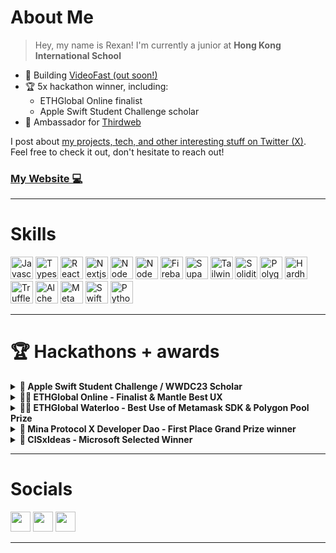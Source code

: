 # About Me 
   
> Hey, my name is Rexan!  I'm currently a junior at **Hong Kong International School** 

- 🔨 Building [VideoFast (out soon!)](https://twitter.com/videofastgg)
- 🏆 5x hackathon winner, including:
  - ETHGlobal Online finalist
  - Apple Swift Student Challenge scholar
- 👋 Ambassador for [Thirdweb](https://thirdweb.com)


I post about [my projects, tech, and other interesting stuff on Twitter (X)](https://twitter.com/rexan_wong).  Feel free to check it out, don't hesitate to reach out!
 
### [My Website 💻](https://www.linktr.ee/rexanwong)

---

# Skills

<p align="left">
<a href="https://developer.mozilla.org/en-US/docs/Web/JavaScript" target="_blank" rel="noreferrer"><img src="https://raw.githubusercontent.com/danielcranney/readme-generator/main/public/icons/skills/javascript-colored.svg" width="36" height="36" alt="Javascript" /></a>
<a href="https://www.typescriptlang.org/" target="_blank" rel="noreferrer"><img src="https://raw.githubusercontent.com/danielcranney/readme-generator/main/public/icons/skills/typescript-colored.svg" width="36" height="36" alt="Typescript" /></a>
<a href="https://reactjs.org/" target="_blank" rel="noreferrer"><img src="https://raw.githubusercontent.com/danielcranney/readme-generator/main/public/icons/skills/react-colored.svg" width="36" height="36" alt="React" /></a>
<a href="https://nextjs.org/" target="_blank" rel="noreferrer"><img src="https://raw.githubusercontent.com/danielcranney/readme-generator/main/public/icons/skills/nextjs.svg" width="36" height="36" alt="Nextjs" /></a>
<a href="https://nodejs.org/en/" target="_blank" rel="noreferrer"><img src="https://raw.githubusercontent.com/danielcranney/readme-generator/main/public/icons/skills/nodejs-colored.svg" width="36" height="36" alt="NodeJS" /></a>
<a href="https://vitejs.dev/" target="_blank" rel="noreferrer"><img src="https://raw.githubusercontent.com/danielcranney/readme-generator/main/public/icons/skills/vite-colored.svg" width="36" height="36" alt="NodeJS" /></a>
<a href="https://firebase.google.com/" target="_blank" rel="noreferrer"><img src="https://raw.githubusercontent.com/danielcranney/readme-generator/main/public/icons/skills/firebase-colored.svg" width="36" height="36" alt="Firebase" /></a>
<a href="https://supabase.com/" target="_blank" rel="noreferrer"><img src="https://raw.githubusercontent.com/danielcranney/readme-generator/main/public/icons/skills/supabase-colored.svg" width="36" height="36" alt="Supabase" /></a>
<a href="https://tailwindcss.com/" target="_blank" rel="noreferrer"><img src="https://raw.githubusercontent.com/danielcranney/readme-generator/main/public/icons/skills/tailwindcss-colored.svg" width="36" height="36" alt="Tailwindcss" /></a>
<a href="https://soliditylang.org/" target="_blank" rel="noreferrer"><img src="https://raw.githubusercontent.com/danielcranney/readme-generator/main/public/icons/skills/ethereum-colored.svg" width="36" height="36" alt="Solidity" /></a>
<a href="https://polygon.technology/" target="_blank" rel="noreferrer"><img src="https://raw.githubusercontent.com/danielcranney/readme-generator/main/public/icons/skills/polygon-colored.svg" width="36" height="36" alt="Polygon" /></a>
<a href="https://hardhat.org/" target="_blank" rel="noreferrer"><img src="https://raw.githubusercontent.com/danielcranney/readme-generator/main/public/icons/skills/hardhat-colored.svg" width="36" height="36" alt="Hardhat" /></a>
<a href="https://trufflesuite.com/" target="_blank" rel="noreferrer"><img src="https://raw.githubusercontent.com/danielcranney/readme-generator/main/public/icons/skills/truffle-colored.svg" width="36" height="36" alt="Truffle" /></a>
<a href="https://alchemy.com/" target="_blank" rel="noreferrer"><img src="https://raw.githubusercontent.com/danielcranney/readme-generator/main/public/icons/skills/alchemy-colored.svg" width="36" height="36" alt="Alchemy" /></a>
<a href="https://metamask.io/" target="_blank" rel="noreferrer"><img src="https://raw.githubusercontent.com/danielcranney/readme-generator/main/public/icons/skills/metamask-colored.svg" width="36" height="36" alt="Metamask" /></a>
<a href="https://developer.apple.com/swift/" target="_blank" rel="noreferrer"><img src="https://raw.githubusercontent.com/danielcranney/readme-generator/main/public/icons/skills/swift-colored.svg" width="36" height="36" alt="Swift" /></a>
<a href="https://www.python.org/" target="_blank" rel="noreferrer"><img src="https://raw.githubusercontent.com/danielcranney/readme-generator/main/public/icons/skills/python-colored.svg" width="36" height="36" alt="Python" /></a>
</p>

---

# 🏆 Hackathons + awards

<details>
<summary><b>🥇 Apple Swift Student Challenge / WWDC23 Scholar</b></summary>
<p>

- [Github Repo](https://www.github.com/rexanwong/photorush)
- [Twitter Announcement](https://twitter.com/rexan_wong/status/1656085283836940288)
- The Swift Student Challenge at WWDC (Worldwide Developers Conference) is an annual competition organized by Apple to celebrate the ingenuity and expertise of student developers using Swift.
- Apple picks around 300 applications out of a pool of more than 10,000+ applicants to win, and I was one of the 300 applicants to win the challenge
- I built an iOS app/game that challenges users to find an image of a random word generated by the app in their photo album, then used machine learning models to verify that the image being selected matches the random word.

</p>
</details>

<details>
<summary><b>🥇🥇 ETHGlobal Online - Finalist & Mantle Best UX</b></summary>
<p>

- [Github Repo](https://www.github.com/rexanwong/koinu)
- [Project Details](https://ethglobal.com/showcase/koinu-x8ced)
- Online hackathon, biggest Ethereum based hackathon, hosted by ETHGlobal
- Focused on building Ethereum based applications with different bounties' tools and technologies
- I built an npm library that allows developers to include a cross chain experience within their dapps
- This project was selected as a finalist project, along with 9 other finalist projects, out of 500 projects.
- This project also won Mantle's Best UX award

</p>
</details>

<details>
<summary><b>🥇🥇 ETHGlobal Waterloo - Best Use of Metamask SDK & Polygon Pool Prize</b></summary>
<p>

- [Github Repo](https://www.github.com/rexanwong/videre)
- [Project Details](https://ethglobal.com/showcase/videre-wk314)
- In person hackathon at Waterloo, CA, hosted by ETHGlobal
- Focused on building Ethereum based applications with different bounties' tools and technologies
- Worked with 2 University of Waterloo students, our project won the Best Use of Metamask SDK & Polygon Pool Prize
- We built a Video-sharing platform powered by ERC-6551 tokenbound-accounts, empowering the content creator economy through advertisers' staking in smart contracts.

</p>
</details>

<details>
<summary><b>🥇 Mina Protocol X Developer Dao - First Place Grand Prize winner</b></summary>
<p>

- [Github Repo](https://www.github.com/rexanwong/zk-protest)
- [Twitter Announcement](https://twitter.com/rexan_wong/status/1681156987143462912)
- Online hackathon hosted by Mina Protocol and Developer Dao
- Focused on building zero-knowledge applications on Mina Protocol with SnarkyJS
- My project won first place of the Grand Prize award, the best overall project
- I built a privacy-focused decentralized zkApp that aims to enable anonymous and secure protests where participants can join and support various causes while preserving their privacy.

</p>
</details>


<details>
<summary><b>🥇 CISxIdeas - Microsoft Selected Winner</b></summary>
<p>

- [Github Repo](https://www.github.com/rexanwong/synthesis)
- Online hackathon hosted by the Chinese International School, sponsored by Microsoft
- Focused on building around the topic of how Artificial Intelligence can be used to solve problems related to sustainability.
- My project won the Microsoft Selected Winner award
- One of the problems related to sustainability is the lack of education among the general public about the topic. So I built an AI video generator that generates videos about sustainability topics.

</p>
</details>



---

# Socials

<p align="left"> <a href="https://www.twitter.com/rexan_wong" target="_blank" rel="noreferrer"><img src="https://raw.githubusercontent.com/danielcranney/readme-generator/main/public/icons/socials/twitter.svg" width="32" height="32" /></a> <a href="https://www.instagram.com/rexanwonger" target="_blank" rel="noreferrer"><img src="https://raw.githubusercontent.com/danielcranney/readme-generator/main/public/icons/socials/instagram.svg" width="32" height="32" /></a> <a href="https://www.linkedin.com/in/rexan-wong-5522b7214/" target="_blank" rel="noreferrer"><img src="https://raw.githubusercontent.com/danielcranney/readme-generator/main/public/icons/socials/linkedin.svg" width="32" height="32" /></a></p>

---



